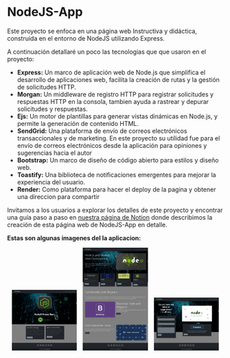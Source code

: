 # NodeJS-App

Este proyecto se enfoca en una página web Instructiva y didáctica, construida en el entorno de NodeJS utilizando Express.

A continuación detallaré un poco las tecnologias que que usaron en el proyecto:

- **Express:** Un marco de aplicación web de Node.js que simplifica el desarrollo de aplicaciones web, facilita la creación de rutas y la gestión de solicitudes HTTP.
- **Morgan:** Un middleware de registro HTTP para registrar solicitudes y respuestas HTTP en la consola, tambien ayuda a rastrear y depurar solicitudes y respuestas.
- **Ejs:** Un motor de plantillas para generar vistas dinámicas en Node.js, y permite la generación de contenido HTML.
- **SendGrid:** Una plataforma de envío de correos electrónicos transaccionales y de marketing. En este proyecto su utilidad fue para el envío de correos electrónicos desde la aplicación para opiniones y sugerencias hacia el autor
- **Bootstrap:** Un marco de diseño de código abierto para estilos y diseño web.
- **Toastify:** Una biblioteca de notificaciones emergentes para mejorar la experiencia del usuario.
- **Render:** Como plataforma para hacer el deploy de la pagina y obtener una direccion para compartir


Invitamos a los usuarios a explorar los detalles de este proyecto y encontrar una guía paso a paso en [nuestra página de Notion](https://www.notion.so/NodeJS-Proyecto-B-sico-441d7774822848e9bfe618086ec31843?pvs=4) donde describimos la creación de esta página web de NodeJS-App en detalle.

**Estas son algunas imagenes del la aplicacion:**
<p align="center">
  <img src="./src/public/image/home.png" alt="Pagina Principal" width="30%" style="margin-right: 10px;">
  <img src="./src/public/image/about.png" alt="Pagina Principal" width="30%" style="margin-right: 10px;">
  <img src="./src/public/image/contact.png" alt="Pagina Principal" width="30%">
</p>
